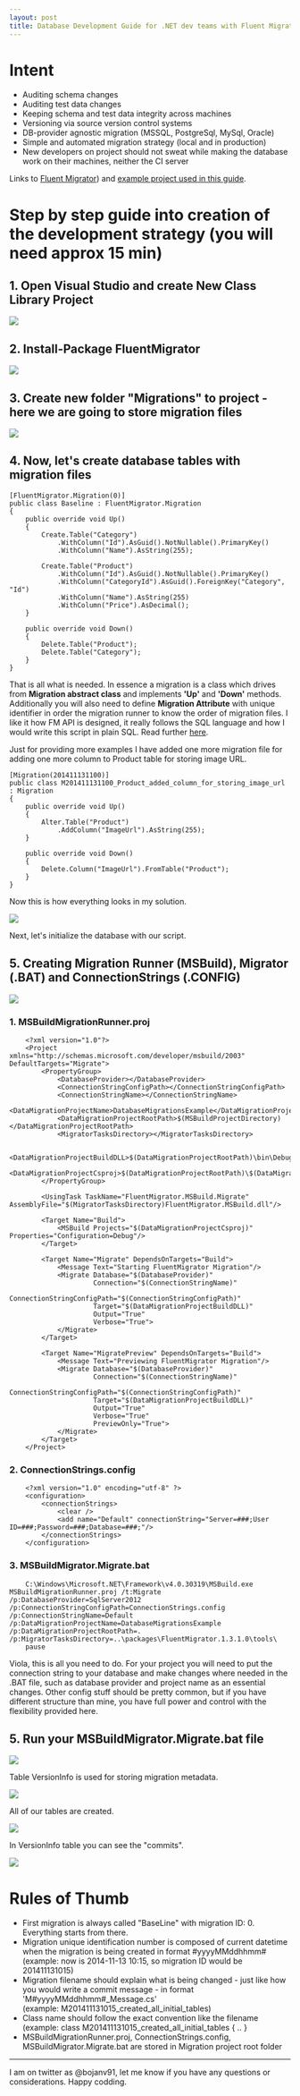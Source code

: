 ```yaml
---
layout: post
title: Database Development Guide for .NET dev teams with Fluent Migrator
---
```


# Intent

- Auditing schema changes
- Auditing test data changes
- Keeping schema and test data integrity across machines
- Versioning via source version control systems
- DB-provider agnostic migration (MSSQL, PostgreSql, MySql, Oracle)
- Simple and automated migration strategy (local and in production)
- New developers on project should not sweat while making the database work on their machines, neither the CI server   

Links to [Fluent Migrator](https://github.com/schambers/fluentmigrator/wiki)) and [example project used in this guide](https://github.com/bojanv91/DatabaseMigrationsExample).

# Step by step guide into creation of the development strategy (you will need approx 15 min)

## 1. Open Visual Studio and create New Class Library Project

![](/images/2014-12-12-database-development-guidance/img01.png) 

## 2. Install-Package FluentMigrator

![](/images/2014-12-12-database-development-guidance/img02.png)

## 3. Create new folder "Migrations" to project - here we are going to store migration files

![](/images/2014-12-12-database-development-guidance/img03.png)
 
## 4. Now, let's create database tables with migration files

    [FluentMigrator.Migration(0)]
    public class Baseline : FluentMigrator.Migration
    {
        public override void Up()
        {
            Create.Table("Category")
                .WithColumn("Id").AsGuid().NotNullable().PrimaryKey()
                .WithColumn("Name").AsString(255);

            Create.Table("Product")
                .WithColumn("Id").AsGuid().NotNullable().PrimaryKey()
                .WithColumn("CategoryId").AsGuid().ForeignKey("Category", "Id")
                .WithColumn("Name").AsString(255)
                .WithColumn("Price").AsDecimal();
        }

        public override void Down()
        {
            Delete.Table("Product");
            Delete.Table("Category");
        }
    }

That is all what is needed. In essence a migration is a class which drives from **Migration abstract class**  and implements **'Up'** and **'Down'** methods. Additionally you will also need to define **Migration Attribute** with unique identifier in order the migration runner to know the order of migration files. I like it how FM API is designed, it really follows the SQL language and how I would write this script in plain SQL.
Read further [here](https://github.com/schambers/fluentmigrator/wiki/Migration).

Just for providing more examples I have added one more migration file for adding one more column to Product table for storing image URL.

    [Migration(201411131100)]
    public class M201411131100_Product_added_column_for_storing_image_url : Migration
    {
        public override void Up()
        {
            Alter.Table("Product")
                .AddColumn("ImageUrl").AsString(255);
        }

        public override void Down()
        {
            Delete.Column("ImageUrl").FromTable("Product");
        }
    }

Now this is how everything looks in my solution.

![](/images/2014-12-12-database-development-guidance/img04.png)

Next, let's initialize the database with our script. 

## 5. Creating Migration Runner (MSBuild), Migrator (.BAT) and ConnectionStrings (.CONFIG)

![](/images/2014-12-12-database-development-guidance/img05.png)

### 1. MSBuildMigrationRunner.proj

		<?xml version="1.0"?>
		<Project xmlns="http://schemas.microsoft.com/developer/msbuild/2003" DefaultTargets="Migrate">
			<PropertyGroup>
				<DatabaseProvider></DatabaseProvider>
				<ConnectionStringConfigPath></ConnectionStringConfigPath>
				<ConnectionStringName></ConnectionStringName>
				<DataMigrationProjectName>DatabaseMigrationsExample</DataMigrationProjectName>
				<DataMigrationProjectRootPath>$(MSBuildProjectDirectory)</DataMigrationProjectRootPath>
				<MigratorTasksDirectory></MigratorTasksDirectory>
				
				<DataMigrationProjectBuildDLL>$(DataMigrationProjectRootPath)\bin\Debug\$(DataMigrationProjectName).dll</DataMigrationProjectBuildDLL>
				<DataMigrationProjectCsproj>$(DataMigrationProjectRootPath)\$(DataMigrationProjectName).csproj</DataMigrationProjectCsproj>
			</PropertyGroup>
		
			<UsingTask TaskName="FluentMigrator.MSBuild.Migrate" AssemblyFile="$(MigratorTasksDirectory)FluentMigrator.MSBuild.dll"/>
			
			<Target Name="Build">
				<MSBuild Projects="$(DataMigrationProjectCsproj)" Properties="Configuration=Debug"/>
			</Target>
			
			<Target Name="Migrate" DependsOnTargets="Build">
				<Message Text="Starting FluentMigrator Migration"/>
				<Migrate Database="$(DatabaseProvider)"
						 Connection="$(ConnectionStringName)"
						 ConnectionStringConfigPath="$(ConnectionStringConfigPath)"
						 Target="$(DataMigrationProjectBuildDLL)"
						 Output="True"
						 Verbose="True">
				</Migrate>
			</Target>
		
			<Target Name="MigratePreview" DependsOnTargets="Build">
				<Message Text="Previewing FluentMigrator Migration"/>
				<Migrate Database="$(DatabaseProvider)"
						 Connection="$(ConnectionStringName)"
						 ConnectionStringConfigPath="$(ConnectionStringConfigPath)"
						 Target="$(DataMigrationProjectBuildDLL)"
						 Output="True"
						 Verbose="True"
						 PreviewOnly="True">
				</Migrate>
			</Target>
		</Project>

### 2. ConnectionStrings.config

		<?xml version="1.0" encoding="utf-8" ?>
		<configuration>
			<connectionStrings>
				<clear />
				<add name="Default" connectionString="Server=###;User ID=###;Password=###;Database=###;"/>
			</connectionStrings>
		</configuration>


### 3. MSBuildMigrator.Migrate.bat

		C:\Windows\Microsoft.NET\Framework\v4.0.30319\MSBuild.exe MSBuildMigrationRunner.proj /t:Migrate /p:DatabaseProvider=SqlServer2012 /p:ConnectionStringConfigPath=ConnectionStrings.config /p:ConnectionStringName=Default /p:DataMigrationProjectName=DatabaseMigrationsExample /p:DataMigrationProjectRootPath=. /p:MigratorTasksDirectory=..\packages\FluentMigrator.1.3.1.0\tools\
		pause


Viola, this is all you need to do. For your project you will need to put the connection string to your database and make changes where needed in the .BAT file, such as database provider and project name as an essential changes. Other config stuff should be pretty common, but if you have different structure than mine, you have full power and control with the flexibility provided here.

## 5. Run your MSBuildMigrator.Migrate.bat file

![](/images/2014-12-12-database-development-guidance/img06.png)

Table VersionInfo is used for storing migration metadata.

![](/images/2014-12-12-database-development-guidance/img07.png)

All of our tables are created.

![](/images/2014-12-12-database-development-guidance/img08.png)

In VersionInfo table you can see the "commits".

![](/images/2014-12-12-database-development-guidance/img09.png)

# Rules of Thumb

- First migration is always called "BaseLine" with migration ID: 0. Everything starts from there.
- Migration unique identification number is composed of current datetime when the migration is being created in format #yyyyMMddhhmm#  
(example: now is 2014-11-13 10:15, so migration ID would be 201411131015)
- Migration filename should explain what is being changed - just like how you would write a commit message - in format 'M#yyyyMMddhhmm#\_Message.cs'  
(example: M201411131015\_created\_all\_initial\_tables)
- Class name should follow the exact convention like the filename  
(example: class M201411131015\_created\_all\_initial\_tables { .. }
- MSBuildMigrationRunner.proj, ConnectionStrings.config, MSBuildMigrator.Migrate.bat are stored in Migration project root folder

---

I am on twitter as @bojanv91, let me know if you have any questions or considerations. Happy codding. 


